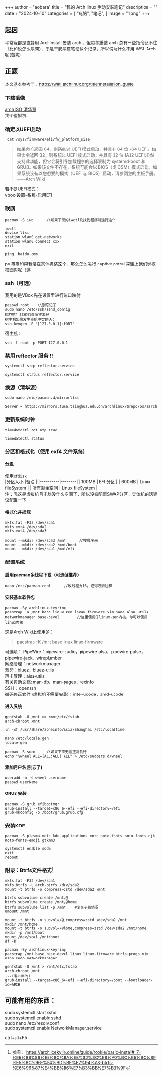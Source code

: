 +++
author = "aobara"
title = "我的 Arch linux 手动安装笔记"
description = ""
date = "2024-10-10"
categories = [
    "电脑",
    "笔记",
]
image = "1.png"
+++
## 起因
平常我都是直接用 ArchInstall 安装 arch ，但每每重装 arch 总有一些指令记不住（比如说怎么联网），于是干脆写篇笔记做个记录。所以说为什么不用 WSL Arch呢(苦笑)
## 正题
本文基本参考于：https://wiki.archlinux.org/title/Installation_guide  
### 下载镜像
 [arch ISO 清华源](https://mirrors.tuna.tsinghua.edu.cn/archlinux/iso/)  
 找个虚拟机
 ### 确定以UEFI启动
 ```shell
  cat /sys/firmware/efi/fw_platform_size    
  ```
 >如果命令返回 64，则系统以 UEFI 模式启动，并具有 64 位 x64 UEFI。如果命令返回 32，则系统以 UEFI 模式启动，并具有 32 位 IA32 UEFI;虽然支持此功能，但它会将引导加载程序的选择限制为 systemd-boot 和 GRUB。如果该文件不存在，系统可能会以 BIOS（或 CSM）模式启动。如果系统没有以您想要的模式（UEFI 与 BIOS）启动，请参阅您的主板手册。  
 >——Arch Wiki
 >
 若不是UEFI模式：  
 vbox-设置-系统-启用EFI
 ### 联网
 ```shell
 pacman -S iwd      //如果下面的iwctl没找到程序则运行这个

 iwctl
 device list
 station wlan0 get-networks
 station wlan0 connect xxx
 exit

 ping  baidu.com
 ```
 ps.等等如果我是在实体机装这个，那么怎么进行 captive potral 来连上我们学校校园网呢（逃
 ### ssh（可选）
 我用的是VBox,先在设置里进行端口映射
 ```shell
 passwd root    \\别忘记了
 sudo nano /etc/ssh/sshd_config
 把PORT 22那行的注释去掉
宿主机如果发生密钥冲突的话：
 ssh-keygen -R "[127.0.0.1]:PORT"
 ```
宿主机：  
```shell
ssh -l root -p PORT 127.0.0.1
```
 ### 禁用 reflector 服务!!!
 ```shell
 systemctl stop reflector.service

 systemctl status reflector.service
 ```
 ### 换源（清华源）
 ```shell
 sudo nano /etc/pacman.d/mirrorlist
 ```
 ```shell-script
 Server = https://mirrors.tuna.tsinghua.edu.cn/archlinux/$repo/os/$arch
 ```
 ### 更新系统时钟
 ```shell
timedatectl set-ntp true 

timedatectl status 
```
 ### 分区和格式化（使用 exf4 文件系统）
 #### 分盘
 使用`cfdisk`  
 |分区大小         |备注           |
|----------|--------|
| 100MB          | EFI 分区       |
| 600MB          | Linux fileSystem |
| 所有剩余空间   | Linux fileSystem |  
注：我这是虚拟机且电脑没什么空间了，所以没有配置SWAP分区，实体机的话建议配置一下  
#### 格式化并挂载
```shell
mkfs.fat -F32 /dev/sda1  
mkfs.ext4 /dev/sda2  
mkfs.ext4 /dev/sda3  

mount --mkdir /dev/sda3 /mnt      //按顺序来
mount --mkdir /dev/sda2 /mnt/boot
mount --mkdir /dev/sda1 /mnt/efi
```
### 配置系统
#### 启用pacman多线程下载（可选但推荐）
```shell-script
nano /etc/pacman.conf      //改线程为16，记得取消注释
```
#### 安装基本软件包
```shell-script
pacman -Sy archlinux-keyring
pacstrap -K /mnt base linux-zen linux-firmware vim nano alsa-utils networkmanager base-devel        //这里使用了linux-zen内核，你可以使用linux内核
```
这是Arch Wiki上使用的：
>pacstrap -K /mnt base linux linux-firmware

可选项：
PipeWire：pipewire-audio，pipewire-alsa，pipewire-pulse，pipewire-jack，wireplumber  
网络管理：networkmanager  
蓝牙：bluez，bluez-utils  
声卡管理：alsa-utils  
有关帮助文档: man-db，man-pages，texinfo  
SSH ：openssh  
微码修正文件 (虚拟机不需要安装)：intel-ucode，amd-ucode  
#### 进入系统
```shell
genfstab -U /mnt >> /mnt/etc/fstab
arch-chroot /mnt

ln -sf /usr/share/zoneinfo/Asia/Shanghai /etc/localtime

nano /etc/locale.gen
locale-gen

pacman -S sudo     //如果下面无法正常执行
echo "%wheel ALL=(ALL:ALL) ALL" > /etc/sudoers.d/wheel
```
#### 添加用户名(别忘了)
```shell
useradd -m -G wheel userName
passwd userName
```
#### GRUB 安装
```shell-script
pacman -S grub efibootmgr
grub-install --target=x86_64-efi --efi-directory=/efi
grub-mkconfig -o /boot/grub/grub.cfg
```
### 安装KDE
```shell-script
pacman -S plasma-meta kde-applications xorg noto-fonts noto-fonts-cjk noto-fonts-emoji gtkmm3

systemctl enable sddm
exit
reboot
```

### 附录：Btrfs文件格式[^1]
```shell-script
mkfs.fat -F32 /dev/sda1
mkfs.btrfs -L arch-btrfs /dev/sda2
mount -t btrfs -o compress=zstd /dev/sda2 /mnt

btrfs subvolume create /mnt/@
btrfs subvolume create /mnt/@home
btrfs subvolume list -p /mnt    #复查子卷情况
umount /mnt

mount -t btrfs -o subvol=/@,compress=zstd /dev/sda2 /mnt
mkdir /mnt/home
mount -t btrfs -o subvol=/@home,compress=zstd /dev/sda2 /mnt/home 
mkdir -p /mnt/boot 
mount /dev/sda1 /mnt/boot
df -h

pacman -Sy archlinux-keyring
pacstrap /mnt base base-devel linux linux-firmware btrfs-progs vim nano sudo networkmanager

genfstab -U /mnt > /mnt/etc/fstab
arch-chroot /mnt
...(看上面的)
grub-install --target=x86_64-efi --efi-directory=/boot --bootloader-id=ARCH
```
## 可能有用的东西：
sudo systemctl start sshd  
sudo systemctl enable sshd  
sudo nano /etc/resolv.conf  
sudo systemctl enable NetworkManager.service  

ctrl+alt+F5  
[^1]:参阅：
https://arch.icekylin.online/guide/rookie/basic-install#_7-%E5%88%86%E5%8C%BA%E5%92%8C%E6%A0%BC%E5%BC%8F%E5%8C%96-%E4%BD%BF%E7%94%A8-btrfs-%E6%96%87%E4%BB%B6%E7%B3%BB%E7%BB%9F